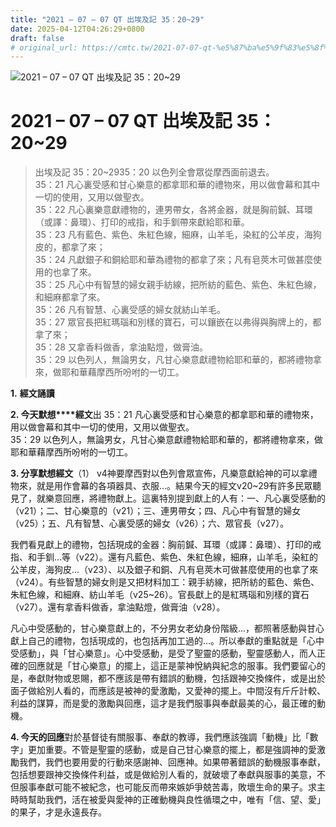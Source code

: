 ```yaml
---
title: "2021 – 07 – 07 QT 出埃及記 35：20~29"
date: 2025-04-12T04:26:29+0800
draft: false
# original_url: https://cmtc.tw/2021-07-07-qt-%e5%87%ba%e5%9f%83%e5%8f%8a%e8%a8%98-35%ef%bc%9a2029
---
```


![2021 – 07 – 07 QT 出埃及記 35：20\~29](/images/qt.jpg   "2021 – 07 – 07 QT 出埃及記 35：20\~29")

# 2021 – 07 – 07 QT 出埃及記 35：20\~29

> 出埃及記 35：20\~2935：20 以色列全會眾從摩西面前退去。  
> 35：21 凡心裏受感和甘心樂意的都拿耶和華的禮物來，用以做會幕和其中一切的使用，又用以做聖衣。  
> 35：22 凡心裏樂意獻禮物的，連男帶女，各將金器，就是胸前鍼、耳環（或譯：鼻環）、打印的戒指，和手釧帶來獻給耶和華。  
> 35：23 凡有藍色、紫色、朱紅色線，細麻，山羊毛，染紅的公羊皮，海狗皮的，都拿了來；  
> 35：24 凡獻銀子和銅給耶和華為禮物的都拿了來；凡有皂莢木可做甚麼使用的也拿了來。  
> 35：25 凡心中有智慧的婦女親手紡線，把所紡的藍色、紫色、朱紅色線，和細麻都拿了來。  
> 35：26 凡有智慧、心裏受感的婦女就紡山羊毛。  
> 35：27 眾官長把紅瑪瑙和別樣的寶石，可以鑲嵌在以弗得與胸牌上的，都拿了來；  
> 35：28 又拿香料做香，拿油點燈，做膏油。  
> 35：29 以色列人，無論男女，凡甘心樂意獻禮物給耶和華的，都將禮物拿來，做耶和華藉摩西所吩咐的一切工。

**1.** **經文誦讀**

**2. 今天默想****經文**出 35：21 凡心裏受感和甘心樂意的都拿耶和華的禮物來，用以做會幕和其中一切的使用，又用以做聖衣。  
35：29 以色列人，無論男女，凡甘心樂意獻禮物給耶和華的，都將禮物拿來，做耶和華藉摩西所吩咐的一切工。

**3. 分享默想經文**（1） v4神要摩西對以色列會眾宣佈，凡樂意獻給神的可以拿禮物來，就是用作會幕的各項器具、衣服…。結果今天的經文v20\~29有許多民眾聽見了，就樂意回應，將禮物獻上。這裏特別提到獻上的人有：一、凡心裏受感動的（v21）；二、甘心樂意的（v21）；三、連男帶女；四、凡心中有智慧的婦女（v25）；五、凡有智慧、心裏受感的婦女（v26）；六、眾官長（v27）。

我們看見獻上的禮物，包括現成的金器：胸前鍼、耳環（或譯：鼻環）、打印的戒指、和手釧…等（v22）。還有凡藍色、紫色、朱紅色線，細麻，山羊毛，染紅的公羊皮，海狗皮…（v23）、以及銀子和銅、凡有皂莢木可做甚麼使用的也拿了來（v24）。有些智慧的婦女則是又把材料加工：親手紡線，把所紡的藍色、紫色、朱紅色線，和細麻、紡山羊毛（v25\~26）。官長獻上的是紅瑪瑙和別樣的寶石（v27）。還有拿香料做香，拿油點燈，做膏油（v28）。

凡心中受感動的，甘心樂意獻上的，不分男女老幼身份階級…，都照著感動與甘心獻上自己的禮物，包括現成的，也包括再加工過的…。所以奉獻的重點就是「心中受感動」，與「甘心樂意」。心中受感動，是受了聖靈的感動，聖靈感動人，而人正確的回應就是「甘心樂意」的擺上，這正是蒙神悅納與紀念的服事。我們要留心的是，奉獻財物或恩賜，都不應該是帶有錯誤的動機，包括跟神交換條件，或是出於面子做給別人看的，而應該是被神的愛激勵，又愛神的擺上。中間沒有斤斤計較、利益的謀算，而是愛的激勵與回應，這才是我們服事與奉獻最美的心，最正確的動機。

**4. 今天的回應**對於基督徒有關服事、奉獻的教導，我們應該強調「動機」比「數字」更加重要。不管是聖靈的感動，或是自己甘心樂意的擺上，都是強調神的愛激勵我們，我們也要用愛的行動來感謝神、回應神。如果帶著錯誤的動機服事奉獻，包括想要跟神交換條件利益，或是做給別人看的，就破壞了奉獻與服事的美意，不但服事奉獻可能不被紀念，也可能反而帶來嫉妒爭兢苦毒，敗壞生命的果子。求主時時幫助我們，活在被愛與愛神的正確動機與良性循環之中，唯有「信、望、愛」的果子，才是永遠長存。